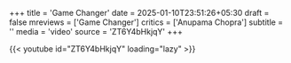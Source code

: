 +++
title = 'Game Changer'
date = 2025-01-10T23:51:26+05:30
draft = false
mreviews = ['Game Changer']
critics = ['Anupama Chopra']
subtitle = ''
media = 'video'
source = 'ZT6Y4bHkjqY'
+++

{{< youtube id="ZT6Y4bHkjqY" loading="lazy" >}}
